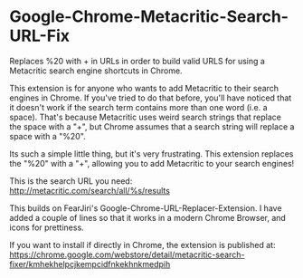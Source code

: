 Google-Chrome-Metacritic-Search-URL-Fix
=======================================

Replaces %20 with + in URLs in order to build valid URLS for using a Metacritic search engine shortcuts in Chrome.

This extension is for anyone who wants to add Metacritic to their search engines in Chrome. If you've tried to do that before, you'll have noticed that it doesn't work if the search term contains more than one word (i.e. a space). That's because Metacritic uses weird search strings that replace the space with a "+", but Chrome assumes that a search string will replace a space with a "%20".

Its such a simple little thing, but it's very frustrating. This extension replaces the "%20" with a "+", allowing you to add Metacritic to your search engines!

This is the search URL you need: http://metacritic.com/search/all/%s/results

This builds on FearJiri's Google-Chrome-URL-Replacer-Extension. I have added a couple of lines so that it works in a modern Chrome Browser, and icons for prettiness.

If you want to install if directly in Chrome, the extension is published at: https://chrome.google.com/webstore/detail/metacritic-search-fixer/kmhekhelpcjkempcidfnkekhnkmedpih

